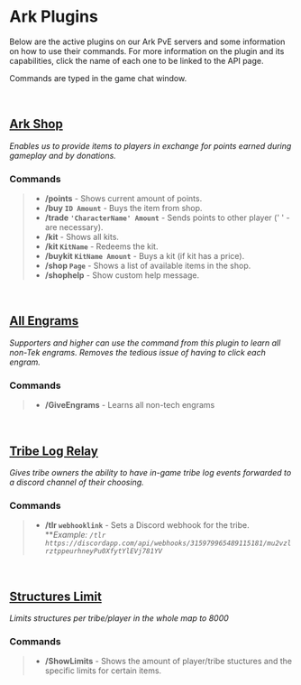# **Ark Plugins**

<p>Below are the active plugins on our Ark PvE servers and some information on how to use their commands. For more information on the plugin and its capabilities, click the name of each one to be linked to the API page.</p>
<p>Commands are typed in the game chat window.</p>

<br>

## **[Ark Shop](https://arkserverapi.com/index.php?resources/shop-currency-kits.14/)**
_Enables us to provide items to players in exchange for points earned during gameplay and by donations._
### Commands
> * **/points** - Shows current amount of points.
> * **/buy `ID Amount`** - Buys the item from shop.
> * **/trade `'CharacterName' Amount`** - Sends points to other player (' ' - are necessary).
> * **/kit** - Shows all kits.
> * **/kit `KitName`** - Redeems the kit.
> * **/buykit `KitName Amount`** - Buys a kit (if kit has a price).
> * **/shop `Page`** - Shows a list of available items in the shop.
> * **/shophelp** - Show custom help message.

<br>

## **[All Engrams](https://arkserverapi.com/index.php?resources/all-engrams.6/)**
_Supporters and higher can use the command from this plugin to learn all non-Tek engrams. Removes the tedious issue of having to click each engram._
### Commands
> * **/GiveEngrams** - Learns all non-tech engrams

<br>

## **[Tribe Log Relay](https://arkserverapi.com/index.php?resources/tribe-log-relay.161/)**
_Gives tribe owners the ability to have in-game tribe log events forwarded to a discord channel of their choosing._
### Commands
> * **/tlr `webhooklink`** - Sets a Discord webhook for the tribe.<br>
> **_Example: `/tlr https://discordapp.com/api/webhooks/315979965489115181/mu2vzlrztppeurhneyPu0XfytYlEVj781YV`_

<br>

## **[Structures Limit]((https://arkserverapi.com/index.php?resources/structures-limit.40/))**
_Limits structures per tribe/player in the whole map to 8000_
### Commands
> * **/ShowLimits** - Shows the amount of player/tribe stuctures and the specific limits for certain items.

<br>


